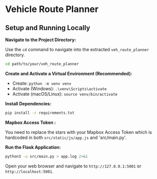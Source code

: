 # Vehicle Route Planner
## Setup and Running Locally

**Navigate to the Project Directory:**

Use the `cd` command to navigate into the extracted `veh_route_planner` directory.
```bash
cd path/to/your/veh_route_planner
```

**Create and Activate a Virtual Environment (Recommended):**

-   Create: `python -m venv venv`
-   Activate (Windows): `.\venv\Scripts\activate`
-   Activate (macOS/Linux): `source venv/bin/activate`

**Install Dependencies:**

```bash
pip install -r requirements.txt
```

**Mapbox Access Token :**

You need to replace the stars with your Mapbox Access Token which is hardcoded in both `src/static/js/app.js` and 'src/main.py'.

**Run the Flask Application:**

```bash
python3 -u src/main.py > app.log 2>&1
```

Open your web browser and navigate to `http://127.0.0.1:5001` or `http://localhost:5001`.
